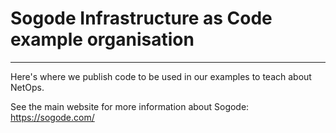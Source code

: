 # Sogode Infrastructure as Code example organisation
---

Here's where we publish code to be used in our examples to teach about NetOps.  

See the main website for more information about Sogode: https://sogode.com/
